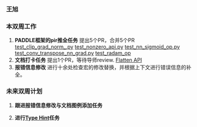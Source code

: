 ### 王旭

### 本双周工作

1. **PADDLE框架的pir推全任务**
   提出5个PR，合并5个PR
   [test_clip_grad_norm_.py](https://github.com/PaddlePaddle/Paddle/pull/66223)
   [test_nonzero_api.py](https://github.com/PaddlePaddle/Paddle/pull/66237)
   [test_nn_sigmoid_op.py](https://github.com/PaddlePaddle/Paddle/pull/66382)
   [test_conv_transpose_nn_grad.py](https://github.com/PaddlePaddle/Paddle/pull/66414)
   [test_radam_op](https://github.com/PaddlePaddle/Paddle/pull/66427)
2. **文档打卡任务**
   提出1个PR，等待导师review.
   [Flatten API](https://github.com/PaddlePaddle/docs/pull/6770)
3. **报错信息修改**
   进行十余处检查宏的修改替换，并根据上下文进行错误信息的补全。

### 未来双周计划

1. **跟进报错信息修改与文档图例添加任务**

2. **进行[Type Hint](https://github.com/PaddlePaddle/Paddle/issues/65008)任务**
